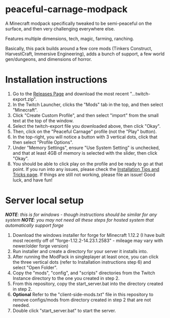 # peaceful-carnage-modpack
A Minecraft modpack specifically tweaked to be semi-peaceful on the surface, and then very challenging everywhere else.

Features multiple dimensions, tech, magic, farming, ranching.

Basically, this pack builds around a few core mods (Tinkers Construct, HarvestCraft, Immersive Engineering), adds a bunch of support, a few world gen/dungeons, and dimensions of horror.

# Installation instructions
1) Go to the [Releases Page](https://github.com/AjaxVM/peaceful-carnage-modpack/releases) and download the most recent "...twitch-export.zip".
2) In the Twitch Launcher, clicks the "Mods" tab in the top, and then select "Minecraft".
3) Click "Create Custom Profile", and then select "import" from the small text at the top of the window.
4) Select the twitch-export file you downloaded above, then click "Okay".
5) Then, click on the "Peaceful Carnage" profile (not the "Play" button).
6) In the top-right, you will notice a button with 3 vertical dots, click that then select "Profile Options".
7) Under "Memory Settings", ensure "Use System Setting" is unchecked, and that at least 4GB of memory is selected with the slider, then click "Okay".
8) You should be able to click play on the profile and be ready to go at that point.
If you run into any issues, please check the [Installation Tips and Tricks page](https://github.com/AjaxVM/peaceful-carnage-modpack/wiki/Installation-Tips-and-Tricks).
If things are still not working, please file an issue!
Good luck, and have fun!

# Server local setup
_**NOTE**: this is for windows - though instructions should be similar for any system_
_**NOTE**: you may not need all these steps for hosted system that automatically support forge_
1) Download the windows installer for forge for Minecraft 1.12.2 (I have built most recently off of "forge-1.12.2-14.23.1.2583" - mileage may vary with newer/older forge version)
2) Run installer and create a directory for your server it installs into.
3) After running the ModPack in singleplayer at least once, you can click the three vertical dots (refer to Installation instructions step 6) and select "Open Folder".
4) Copy the "mods", "config", and "scripts" directories from the Twitch Instance directory to the one you created in step 2.
5) From this repository, copy the start_server.bat into the directory created in step 2.
6) **Optional** Refer to the "client-side-mods.txt" file in this repository to remove configs/mods from directory created in step 2 that are not needed.
7) Double click "start_server.bat" to start the server.